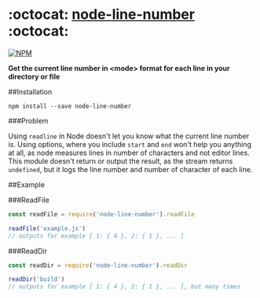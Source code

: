 # :octocat: [node-line-number]() :octocat:
[![NPM](https://nodei.co/npm/node-line-number.png)](https://npmjs.org/package/node-line-number)

**Get the current line number in &lt;mode> format for each line in your directory or file**

##Installation

`npm install --save node-line-number`

###Problem

Using `readline` in Node doesn't let you know what the current line number is. Using options, where you include `start` and `end` won't help you anything at all, as node measures lines in number of characters and not editor lines. This module doesn't return or output the result, as the stream returns `undefined`, but it logs the line number and number of character of each line.

##Example 

###ReadFile

```js
const readFile = require('node-line-number').readFile

readFile('example.js')
// outputs for example [ 1: { 4 }, 2: { 1 }, ... ]
```

###ReadDir

```js
const readDir = require('node-line-number').readDir

readDir('build')
// outputs for example [ 1: { 4 }, 2: { 1 }, ... ], but many times
```
